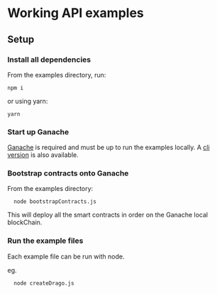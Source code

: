 # Working API examples

## Setup

### Install all dependencies

From the examples directory, run:

    npm i

or using yarn:

    yarn

### Start up Ganache

[Ganache](https://truffleframework.com/ganache) is required and must be up to run the examples locally. A [cli version](https://github.com/trufflesuite/ganache-cli) is also available.

### Bootstrap contracts onto Ganache

From the examples directory:

      node bootstrapContracts.js

This will deploy all the smart contracts in order on the Ganache local blockChain.

### Run the example files

Each example file can be run with node.

eg.

      node createDrago.js
